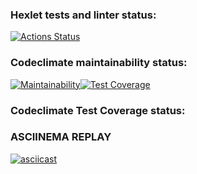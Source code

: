 ### Hexlet tests and linter status:
[![Actions Status](https://github.com/dmitrykholopov/python-project-50/workflows/hexlet-check/badge.svg)](https://github.com/dmitrykholopov/python-project-50/actions)

### Codeclimate maintainability status:
[![Maintainability](https://api.codeclimate.com/v1/badges/1bf65a8ea34a73c12bee/maintainability)](https://codeclimate.com/github/dmitrykholopov/python-project-50/maintainability)[![Test Coverage](https://api.codeclimate.com/v1/badges/1bf65a8ea34a73c12bee/test_coverage)](https://codeclimate.com/github/dmitrykholopov/python-project-50/test_coverage)

### Codeclimate Test Coverage status:
<!-- [![Test Coverage](https://api.codeclimate.com/v1/badges/1bf65a8ea34a73c12bee/test_coverage)](https://codeclimate.com/github/dmitrykholopov/python-project-50/test_coverage) -->

### ASCIINEMA REPLAY
[![asciicast](https://asciinema.org/a/GG0YnxVs6cNI6V3zks07qKpdo.svg)](https://asciinema.org/a/GG0YnxVs6cNI6V3zks07qKpdo)
